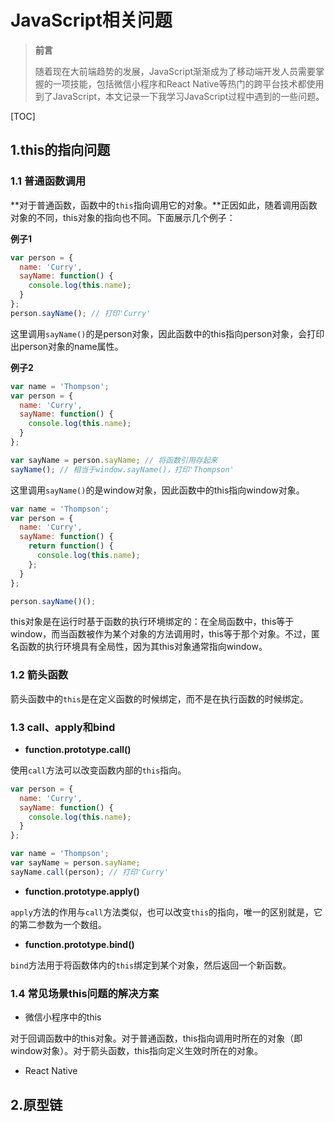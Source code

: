 # JavaScript相关问题

> **前言**
>
> 随着现在大前端趋势的发展，JavaScript渐渐成为了移动端开发人员需要掌握的一项技能，包括微信小程序和React Native等热门的跨平台技术都使用到了JavaScript，本文记录一下我学习JavaScript过程中遇到的一些问题。

[TOC]

## 1.this的指向问题

### 1.1 普通函数调用

**对于普通函数，函数中的`this`指向调用它的对象。**正因如此，随着调用函数对象的不同，this对象的指向也不同。下面展示几个例子：

**例子1**

```javascript
var person = {
  name: 'Curry',
  sayName: function() {
    console.log(this.name);
  }
};
person.sayName(); // 打印'Curry'
```

这里调用`sayName()`的是person对象，因此函数中的this指向person对象，会打印出person对象的name属性。

**例子2**

```javascript
var name = 'Thompson';
var person = {
  name: 'Curry',
  sayName: function() {
    console.log(this.name);
  }
};

var sayName = person.sayName; // 将函数引用存起来
sayName(); // 相当于window.sayName()，打印'Thompson'
```

这里调用`sayName()`的是window对象，因此函数中的this指向window对象。

```javascript
var name = 'Thompson';
var person = {
  name: 'Curry',
  sayName: function() {
    return function() {
      console.log(this.name);
    };
  }
};

person.sayName()();
```

this对象是在运行时基于函数的执行环境绑定的：在全局函数中，this等于window，而当函数被作为某个对象的方法调用时，this等于那个对象。不过，匿名函数的执行环境具有全局性，因为其this对象通常指向window。

### 1.2 箭头函数

箭头函数中的`this`是在定义函数的时候绑定，而不是在执行函数的时候绑定。

### 1.3 call、apply和bind

* **function.prototype.call()**

使用`call`方法可以改变函数内部的`this`指向。

```javascript
var person = {
  name: 'Curry',
  sayName: function() {
    console.log(this.name);
  }
};

var name = 'Thompson';
var sayName = person.sayName;
sayName.call(person); // 打印'Curry'
```



* **function.prototype.apply()**

`apply`方法的作用与`call`方法类似，也可以改变`this`的指向，唯一的区别就是，它的第二参数为一个数组。

* **function.prototype.bind()**

`bind`方法用于将函数体内的`this`绑定到某个对象，然后返回一个新函数。

### 1.4 常见场景this问题的解决方案

* 微信小程序中的this

对于回调函数中的this对象。对于普通函数，this指向调用时所在的对象（即window对象）。对于箭头函数，this指向定义生效时所在的对象。

* React Native



## 2.原型链

